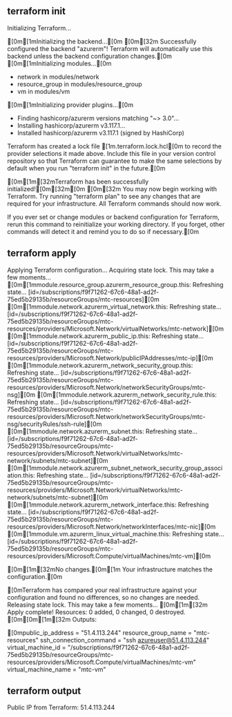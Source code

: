 ## terraform init
Initializing Terraform...

[0m[1mInitializing the backend...[0m
[0m[32m
Successfully configured the backend "azurerm"! Terraform will automatically
use this backend unless the backend configuration changes.[0m
[0m[1mInitializing modules...[0m
- network in modules/network
- resource_group in modules/resource_group
- vm in modules/vm

[0m[1mInitializing provider plugins...[0m
- Finding hashicorp/azurerm versions matching "~> 3.0"...
- Installing hashicorp/azurerm v3.117.1...
- Installed hashicorp/azurerm v3.117.1 (signed by HashiCorp)

Terraform has created a lock file [1m.terraform.lock.hcl[0m to record the provider
selections it made above. Include this file in your version control repository
so that Terraform can guarantee to make the same selections by default when
you run "terraform init" in the future.[0m

[0m[1m[32mTerraform has been successfully initialized![0m[32m[0m
[0m[32m
You may now begin working with Terraform. Try running "terraform plan" to see
any changes that are required for your infrastructure. All Terraform commands
should now work.

If you ever set or change modules or backend configuration for Terraform,
rerun this command to reinitialize your working directory. If you forget, other
commands will detect it and remind you to do so if necessary.[0m
## terraform apply
Applying Terraform configuration...
Acquiring state lock. This may take a few moments...
[0m[1mmodule.resource_group.azurerm_resource_group.this: Refreshing state... [id=/subscriptions/f9f71262-67c6-48a1-ad2f-75ed5b29135b/resourceGroups/mtc-resources][0m
[0m[1mmodule.network.azurerm_virtual_network.this: Refreshing state... [id=/subscriptions/f9f71262-67c6-48a1-ad2f-75ed5b29135b/resourceGroups/mtc-resources/providers/Microsoft.Network/virtualNetworks/mtc-network][0m
[0m[1mmodule.network.azurerm_public_ip.this: Refreshing state... [id=/subscriptions/f9f71262-67c6-48a1-ad2f-75ed5b29135b/resourceGroups/mtc-resources/providers/Microsoft.Network/publicIPAddresses/mtc-ip][0m
[0m[1mmodule.network.azurerm_network_security_group.this: Refreshing state... [id=/subscriptions/f9f71262-67c6-48a1-ad2f-75ed5b29135b/resourceGroups/mtc-resources/providers/Microsoft.Network/networkSecurityGroups/mtc-nsg][0m
[0m[1mmodule.network.azurerm_network_security_rule.this: Refreshing state... [id=/subscriptions/f9f71262-67c6-48a1-ad2f-75ed5b29135b/resourceGroups/mtc-resources/providers/Microsoft.Network/networkSecurityGroups/mtc-nsg/securityRules/ssh-rule][0m
[0m[1mmodule.network.azurerm_subnet.this: Refreshing state... [id=/subscriptions/f9f71262-67c6-48a1-ad2f-75ed5b29135b/resourceGroups/mtc-resources/providers/Microsoft.Network/virtualNetworks/mtc-network/subnets/mtc-subnet][0m
[0m[1mmodule.network.azurerm_subnet_network_security_group_association.this: Refreshing state... [id=/subscriptions/f9f71262-67c6-48a1-ad2f-75ed5b29135b/resourceGroups/mtc-resources/providers/Microsoft.Network/virtualNetworks/mtc-network/subnets/mtc-subnet][0m
[0m[1mmodule.network.azurerm_network_interface.this: Refreshing state... [id=/subscriptions/f9f71262-67c6-48a1-ad2f-75ed5b29135b/resourceGroups/mtc-resources/providers/Microsoft.Network/networkInterfaces/mtc-nic][0m
[0m[1mmodule.vm.azurerm_linux_virtual_machine.this: Refreshing state... [id=/subscriptions/f9f71262-67c6-48a1-ad2f-75ed5b29135b/resourceGroups/mtc-resources/providers/Microsoft.Compute/virtualMachines/mtc-vm][0m

[0m[1m[32mNo changes.[0m[1m Your infrastructure matches the configuration.[0m

[0mTerraform has compared your real infrastructure against your configuration
and found no differences, so no changes are needed.
Releasing state lock. This may take a few moments...
[0m[1m[32m
Apply complete! Resources: 0 added, 0 changed, 0 destroyed.
[0m[0m[1m[32m
Outputs:

[0mpublic_ip_address = "51.4.113.244"
resource_group_name = "mtc-resources"
ssh_connection_command = "ssh azureuser@51.4.113.244"
virtual_machine_id = "/subscriptions/f9f71262-67c6-48a1-ad2f-75ed5b29135b/resourceGroups/mtc-resources/providers/Microsoft.Compute/virtualMachines/mtc-vm"
virtual_machine_name = "mtc-vm"
## terraform output
Public IP from Terraform: 51.4.113.244
